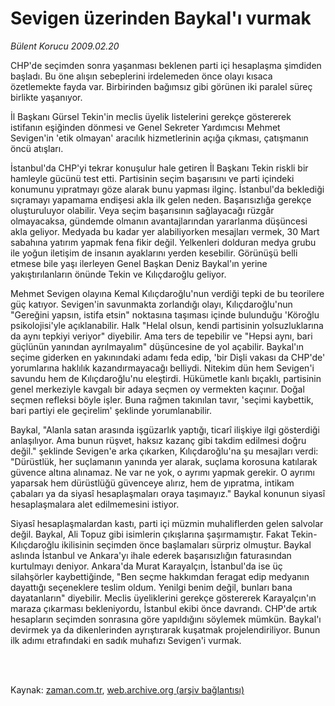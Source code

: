 # Sevigen üzerinden Baykal'ı vurmak

*Bülent Korucu 2009.02.20*

<td class="columnist-detail">
<p>CHP'de seçimden sonra yaşanması beklenen parti içi hesaplaşma şimdiden başladı. Bu öne alışın sebeplerini irdelemeden önce olayı kısaca özetlemekte fayda var. Birbirinden bağımsız gibi görünen iki paralel süreç birlikte yaşanıyor.</p>
<p>
<div id="haberMetinDiv">
<p> İl Başkanı Gürsel Tekin'in meclis üyelik listelerini gerekçe göstererek istifanın eşiğinden dönmesi ve Genel Sekreter Yardımcısı Mehmet Sevigen'in 'etik olmayan' aracılık hizmetlerinin açığa çıkması, çatışmanın öncü atışları.
<p>İstanbul'da CHP'yi tekrar konuşulur hale getiren İl Başkanı Tekin riskli bir hamleyle gücünü test etti. Partisinin seçim başarısını ve parti içindeki konumunu yıpratmayı göze alarak bunu yapması ilginç. İstanbul'da beklediği sıçramayı yapamama endişesi akla ilk gelen neden. Başarısızlığa gerekçe oluşturuluyor olabilir. Veya seçim başarısının sağlayacağı rüzgâr olmayacaksa, gündemde olmanın avantajlarından yararlanma düşüncesi akla geliyor. Medyada bu kadar yer alabiliyorken mesajları vermek, 30 Mart sabahına yatırım yapmak fena fikir değil. Yelkenleri dolduran medya grubu ile yoğun iletişim de insanın ayaklarını yerden kesebilir. Görünüşü belli etmese bile yaşı ilerleyen Genel Başkan Deniz Baykal'ın yerine yakıştırılanların önünde Tekin ve Kılıçdaroğlu geliyor.
<p>Mehmet Sevigen olayına Kemal Kılıçdaroğlu'nun verdiği tepki de bu teorilere güç katıyor. Sevigen'in savunmakta zorlandığı olayı, Kılıçdaroğlu'nun "Gereğini yapsın, istifa etsin" noktasına taşıması içinde bulunduğu 'Köroğlu psikolojisi'yle açıklanabilir. Halk "Helal olsun, kendi partisinin yolsuzluklarına da aynı tepkiyi veriyor" diyebilir. Ama ters de tepebilir ve "Hepsi aynı, bari güçlünün yanından ayrılmayalım" düşüncesine de yol açabilir. Baykal'ın seçime giderken en yakınındaki adamı feda edip, 'bir Dişli vakası da CHP'de' yorumlarına haklılık kazandırmayacağı belliydi. Nitekim dün hem Sevigen'i savundu hem de Kılıçdaroğlu'nu eleştirdi. Hükümetle kanlı bıçaklı, partisinin genel merkeziyle kavgalı bir adaya seçmen oy vermekten kaçınır. Doğal seçmen refleksi böyle işler. Buna rağmen takınılan tavır, 'seçimi kaybettik, bari partiyi ele geçirelim' şeklinde yorumlanabilir.
<p>Baykal, "Alanla satan arasında işgüzarlık yaptığı, ticarî ilişkiye ilgi gösterdiği anlaşılıyor. Ama bunun rüşvet, haksız kazanç gibi takdim edilmesi doğru değil." şeklinde Sevigen'e arka çıkarken, Kılıçdaroğlu'na şu mesajları verdi: "Dürüstlük, her suçlamanın yanında yer alarak, suçlama korosuna katılarak güvence altına alınamaz. Ne var ne yok, o ayrımı yapmak gerekir. O ayrımı yaparsak hem dürüstlüğü güvenceye alırız, hem de yıpratma, intikam çabaları ya da siyasî hesaplaşmaları oraya taşımayız." Baykal konunun siyasî hesaplaşmalara alet edilmemesini istiyor. 
<p>Siyasî hesaplaşmalardan kastı, parti içi müzmin muhaliflerden gelen salvolar değil. Baykal, Ali Topuz gibi isimlerin çıkışlarına şaşırmamıştır. Fakat Tekin-Kılıçdaroğlu ikilisinin seçimden önce başlamaları sürpriz olmuştur. Baykal aslında İstanbul ve Ankara'yı ihale ederek başarısızlığın faturasından kurtulmayı deniyor. Ankara'da Murat Karayalçın, İstanbul'da ise üç silahşörler kaybettiğinde, "Ben seçme hakkımdan feragat edip medyanın dayattığı seçeneklere teslim oldum. Yenilgi benim değil, bunları bana dayatanların" diyebilir. Meclis üyeliklerini gerekçe göstererek Karayalçın'ın maraza çıkarması bekleniyordu, İstanbul ekibi önce davrandı. CHP'de artık hesapların seçimden sonrasına göre yapıldığını söylemek mümkün. Baykal'ı devirmek ya da dikenlerinden ayrıştırarak kuşatmak projelendiriliyor. Bunun ilk adımı etrafındaki en sadık muhafızı Sevigen'i vurmak. </p></p></p></p></p></div>
</p>


<p><br>
		 </br></p></td>

Kaynak: [zaman.com.tr](http://zaman.com.tr/yazar.do?yazino=817263), [web.archive.org (arşiv bağlantısı)](http://web.archive.org/web/20110514115222/http://www.zaman.com.tr:80/yazar.do?yazino=817263)

